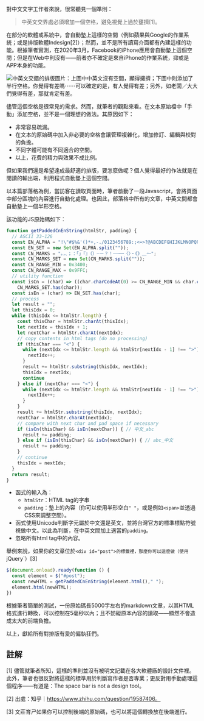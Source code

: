 對中文文字工作者來說，很常聽見一個準則：

> 中英文交界處必須增加一個空格，避免視覺上過於壅擠[1]。

在部分的軟體或系統中，會自動墊上這樣的空間（例如蘋果與Google的作業系統；或是排版軟體Indesign[2]）；然而，並不是所有讀寫介面都有內建這樣的功能。根據筆者實測，在2020年3月，Facebook的iPhone應用會自動墊上這個空間；但是在Web中則沒有——前者亦不確定是來自iPhone的作業系統，抑或是APP本身的功能。

![中英文交錯的排版](https://someone.tw/wp-content/uploads/2020/03/CnEnPadding.png)圖片：上圖中中英文沒有空間，顯得擁擠；下圖中則添加了半行空格。你覺得有差嗎⋯⋯可以確定的是，有人覺得有差；另外，如老闆／大大們覺得有差，那就肯定有差。

儘管這個空格是很常見的需求。然而，就筆者的觀點來看。在文本原始檔中「手動」添加空格，並不是一個理想的做法。其原因如下：

* 非常容易疏漏。
* 在文本的原始碼中加入非必要的空格會讓管理複雜化，增加修訂、編輯與校對的負擔。
* 不同字體可能有不同適合的空間。
* 以上，花費的精力與效果不成比例。

但如果我們還是希望達成最舒適的排版，要怎麼做呢？個人覺得最好的作法就是在閱讀的輸出端，利用程式自動墊上這個空間。

以本篇部落格為例，當訪客在讀取頁面時，筆者啟動了一段Javascript，會將頁面中部分區塊的內容進行自動化處理。也因此，部落格中所有的文章，中英文間都會自動墊上一個半形空格。

該功能的JS原始碼如下：

```javascript
function getPaddedCnEnString(htmlStr, padding) {
  // ASCII 33~126
  const EN_ALPHA = "!\"#$%&'()*+,-./0123456789:;<=>?@ABCDEFGHIJKLMNOPQRSTUVWXYZ[\\]^_`abcdefghijklmnopqrstuvwxyz{|}~";
  const EN_SET = new Set(EN_ALPHA.split(""));
  const CN_MARKS = "。，、；：「」『』（）—－？！——⋯⋯〈〉・《》＿～";
  const CN_MARKS_SET = new Set(CN_MARKS.split(""));
  const CN_RANGE_MIN = 0x3400;
  const CN_RANGE_MAX = 0x9FFC;
  // utility function
  const isCn = (char) => ((char.charCodeAt(0) >= CN_RANGE_MIN && char.charCodeAt(0) <= CN_RANGE_MAX) ||
    CN_MARKS_SET.has(char));
  const isEn = (char) => EN_SET.has(char);
  // process
  let result = "";
  let thisIdx = 0;
  while (thisIdx <= htmlStr.length) {
    const thisChar = htmlStr.charAt(thisIdx);
    let nextIdx = thisIdx + 1;
    let nextChar = htmlStr.charAt(nextIdx);
    // copy contents in html tags (do no processing)
    if (thisChar === "<") {
      while (nextIdx <= htmlStr.length && htmlStr[nextIdx - 1] !== ">") {
        nextIdx++;
      }
      result += htmlStr.substring(thisIdx, nextIdx);
      thisIdx = nextIdx;
      continue
    } else if (nextChar === "<") {
      while (nextIdx <= htmlStr.length && htmlStr[nextIdx - 1] !== ">") {
        nextIdx++;
      }
    }
    result += htmlStr.substring(thisIdx, nextIdx);
    nextChar = htmlStr.charAt(nextIdx);
    // compare with next char and pad space if necessary
    if (isCn(thisChar) && isEn(nextChar)) { // 中文_abc
      result += padding;
    } else if (isEn(thisChar) && isCn(nextChar)) { // abc_中文
      result += padding;
    }
    // continue
    thisIdx = nextIdx;
  }
  return result;
}
```
* 函式的輸入為：
  * `htmlStr`：HTML tag的字串
  * `padding`：墊上的內容（你可以使用半形空白`" "`，或是例如`<span>`並透過CSS來調整空間）。
* 函式使用Unicode判斷字元屬於中文還是英文，並將台灣官方的標準標點符號視做中文。以此為判斷，在中英文間加上適當的`padding`。
* 忽略所有html tag中的內容。

舉例來說，如果你的文章位於`<div id="post">的標籤裡，那麼你可以這麼做（使用`jQuery`）[3]

```javascript
$(document.onload).ready(function () {
  const element = $("#post");
  const newHTML = getPaddedCnEnString(element.html()," ");
  element.html(newHTML);
})
```

根據筆者簡單的測試，一份原始碼長5000字左右的markdown文章，以其HTML格式進行轉換，可以控制在5毫秒以內；且不妨礙原本內容的讀取——顯然不會造成太大的前端負擔。

以上，獻給所有對排版有愛的偏執狂們。

## 註解

[1] 儘管就筆者所知，這樣的準則並沒有被明文記載在各大軟體廠的設計文件裡。此外，筆者也很反對將這樣的標準用於判斷寫作者是否專業；更反對用手動處理這個程序——有道是：The space bar is not a design tool。

[2] 出處：知乎｜https://www.zhihu.com/question/19587406。

[3] 文莊育ㄕ如果你可以控制後端的原始碼，也可以將這個轉換放在後端進行。